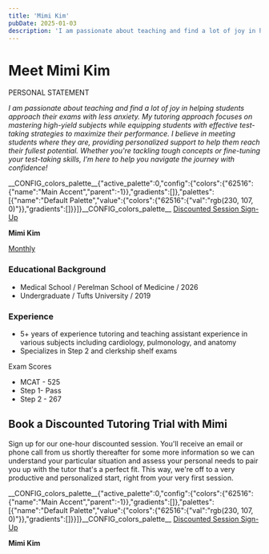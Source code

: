 ```yaml
---
title: 'Mimi Kim'
pubDate: 2025-01-03
description: 'I am passionate about teaching and find a lot of joy in helping students approach their exams with less anxiety. My tutoring approach focuses on mastering '
---
```






# Meet Mimi Kim

PERSONAL STATEMENT

_I am passionate about teaching and find a lot of joy in helping students approach their exams with less anxiety. My tutoring approach focuses on mastering high-yield subjects while equipping students with effective test-taking strategies to maximize their performance. I believe in meeting students where they are, providing personalized support to help them reach their fullest potential. Whether you're tackling tough concepts or fine-tuning your test-taking skills, I’m here to help you navigate the journey with confidence!_

\_\_CONFIG\_colors\_palette\_\_{"active\_palette":0,"config":{"colors":{"62516":{"name":"Main Accent","parent":-1}},"gradients":\[\]},"palettes":\[{"name":"Default Palette","value":{"colors":{"62516":{"val":"rgb(230, 107, 0)"}},"gradients":\[\]}}\]}\_\_CONFIG\_colors\_palette\_\_ [Discounted Session Sign-Up](/purchase-discounted-session/)

**Mimi Kim**

[Monthly](#)

### Educational Background

- Medical School / Perelman School of Medicine / 2026
- Undergraduate / Tufts University / 2019

### Experience

- 5+ years of experience tutoring and teaching assistant experience in various subjects including cardiology, pulmonology, and anatomy
- Specializes in Step 2 and clerkship shelf exams

Exam Scores

- MCAT - 525
- Step 1- Pass
- Step 2 - 267

## Book a Discounted Tutoring Trial with Mimi

Sign up for our one-hour discounted session. You'll receive an email or phone call from us shortly thereafter for some more information so we can understand your particular situation and assess your personal needs to pair you up with the tutor that's a perfect fit. This way, we're off to a very productive and personalized start, right from your very first session.

\_\_CONFIG\_colors\_palette\_\_{"active\_palette":0,"config":{"colors":{"62516":{"name":"Main Accent","parent":-1}},"gradients":\[\]},"palettes":\[{"name":"Default Palette","value":{"colors":{"62516":{"val":"rgb(230, 107, 0)"}},"gradients":\[\]}}\]}\_\_CONFIG\_colors\_palette\_\_ [Discounted Session Sign-Up](/purchase-discounted-session/)

**Mimi Kim**

